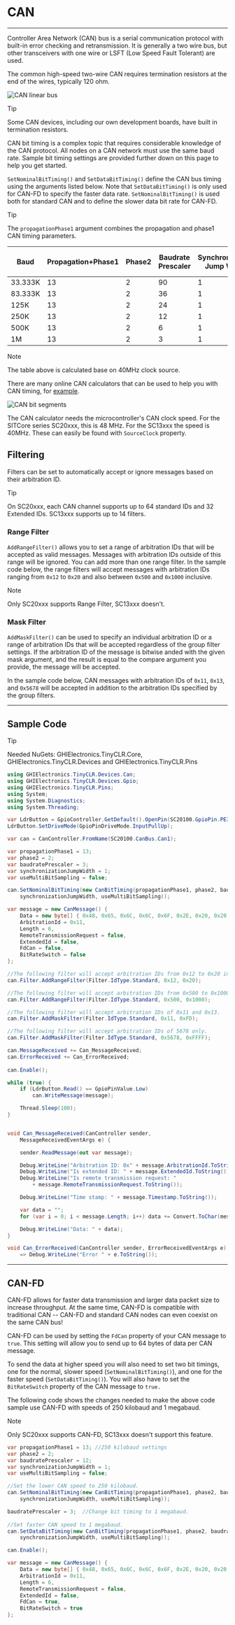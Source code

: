 # CAN
---
Controller Area Network (CAN) bus is a serial communication protocol with built-in error checking and retransmission. It is generally a two wire bus, but other transceivers with one wire or LSFT (Low Speed Fault Tolerant) are used.

The common high-speed two-wire CAN requires termination resistors at the end of the wires, typically 120 ohm.

![CAN linear bus](../images/can-bus.png)

> [!TIP]
> Some CAN devices, including our own development boards, have built in termination resistors.

CAN bit timing is a complex topic that requires considerable knowledge of the CAN protocol. All nodes on a CAN network must use the same baud rate. Sample bit timing settings are provided further down on this page to help you get started.

`SetNominalBitTiming()` and `SetDataBitTiming()` define the CAN bus timing using the arguments listed below. Note that `SetDataBitTiming()` is only used for CAN-FD to specify the faster data rate. `SetNominalBitTiming()` is used both for standard CAN and to define the slower data bit rate for CAN-FD.

> [!TIP]
> The `propagationPhase1` argument combines the propagation and phase1 CAN timing parameters.

| Baud | Propagation+Phase1 | Phase2 | Baudrate Prescaler | Synchronization Jump Width | Use Multi Bit Sampling | Sample Point | Max Osc. Tolerance | Max Cable Length
|---|---|---|---|---|---|---|---|---|
| 33.333K | 13 | 2 | 90 | 1 | False | 87.5% | 0.31% | 2200M
| 83.333K | 13 | 2 | 36 | 1 | False | 87.5% | 0.31% | 850M
| 125K    | 13 | 2 | 24 | 1 | False | 87.5% | 0.31% | 550M
| 250K    | 13 | 2 | 12 | 1 | False | 87.5% | 0.31% | 250M
| 500K    | 13 | 2 | 6  | 1 | False | 87.5% | 0.31% | 100M
| 1M      | 13 | 2 | 3  | 1 | False | 87.5% | 0.31% | 40M

> [!Note]
The table above is calculated base on 40MHz clock source.

There are many online CAN calculators that can be used to help you with CAN timing, for [example](http://www.bittiming.can-wiki.info/).

![CAN bit segments](images/can-bit-segments.png)

The CAN calculator needs the microcontroller's CAN clock speed. For the SITCore series SC20xxx, this is 48 MHz. For the SC13xxx the speed is 40MHz. These can easily be found with `SourceClock` property.

## Filtering
Filters can be set to automatically accept or ignore messages based on their arbitration ID.

> [!Tip]
>On SC20xxx, each CAN channel supports up to 64 standard IDs and 32 Extended IDs. SC13xxx supports up to 14 filters.


### Range Filter
`AddRangeFilter()` allows you to set a range of arbitration IDs that will be accepted as valid messages. Messages with arbitration IDs outside of this range will be ignored. You can add more than one range filter. In the sample code below, the range filters will accept messages with arbitration IDs ranging from `0x12` to `0x20` and also between `0x500` and `0x1000` inclusive.

> [!Note]
Only SC20xxx supports Range Filter, SC13xxx doesn't.

### Mask Filter
`AddMaskFilter()` can be used to specify an individual arbitration ID or a range of arbitration IDs that will be accepted regardless of the group filter settings. If the arbitration ID of the message is bitwise anded with the given mask argument, and the result is equal to the compare argument you provide, the message will be accepted.

In the sample code below, CAN messages with arbitration IDs of `0x11`, `0x13`, and `0x5678` will be accepted in addition to the arbitration IDs specified by the group filters.


---
## Sample Code

> [!Tip]
> Needed NuGets: GHIElectronics.TinyCLR.Core, GHIElectronics.TinyCLR.Devices and GHIElectronics.TinyCLR.Pins
 
```cs
using GHIElectronics.TinyCLR.Devices.Can;
using GHIElectronics.TinyCLR.Devices.Gpio;
using GHIElectronics.TinyCLR.Pins;
using System;
using System.Diagnostics;
using System.Threading;

var LdrButton = GpioController.GetDefault().OpenPin(SC20100.GpioPin.PE3);
LdrButton.SetDriveMode(GpioPinDriveMode.InputPullUp);

var can = CanController.FromName(SC20100.CanBus.Can1);

var propagationPhase1 = 13;
var phase2 = 2;
var baudratePrescaler = 3;
var synchronizationJumpWidth = 1;
var useMultiBitSampling = false;

can.SetNominalBitTiming(new CanBitTiming(propagationPhase1, phase2, baudratePrescaler,
    synchronizationJumpWidth, useMultiBitSampling));        

var message = new CanMessage() {
    Data = new byte[] { 0x48, 0x65, 0x6C, 0x6C, 0x6F, 0x2E, 0x20, 0x20 },
    ArbitrationId = 0x11,
    Length = 6,
    RemoteTransmissionRequest = false,
    ExtendedId = false,
    FdCan = false,
    BitRateSwitch = false
};

//The following filter will accept arbitration IDs from 0x12 to 0x20 inclusive.
can.Filter.AddRangeFilter(Filter.IdType.Standard, 0x12, 0x20);

//The following filter will accept arbitration IDs from 0x500 to 0x1000 inclusive.
can.Filter.AddRangeFilter(Filter.IdType.Standard, 0x500, 0x1000);

//The following filter will accept arbitration IDs of 0x11 and 0x13.
can.Filter.AddMaskFilter(Filter.IdType.Standard, 0x11, 0xFD);

//The following filter will accept arbitration IDs of 5678 only.
can.Filter.AddMaskFilter(Filter.IdType.Standard, 0x5678, 0xFFFF);

can.MessageReceived += Can_MessageReceived;
can.ErrorReceived += Can_ErrorReceived;
        
can.Enable();

while (true) {
    if (LdrButton.Read() == GpioPinValue.Low)
        can.WriteMessage(message);

    Thread.Sleep(100);
}


void Can_MessageReceived(CanController sender,
    MessageReceivedEventArgs e) {

    sender.ReadMessage(out var message);

    Debug.WriteLine("Arbitration ID: 0x" + message.ArbitrationId.ToString("X8"));
    Debug.WriteLine("Is extended ID: " + message.ExtendedId.ToString());
    Debug.WriteLine("Is remote transmission request: "
        + message.RemoteTransmissionRequest.ToString());

    Debug.WriteLine("Time stamp: " + message.Timestamp.ToString());

    var data = "";
    for (var i = 0; i < message.Length; i++) data += Convert.ToChar(message.Data[i]);

    Debug.WriteLine("Data: " + data);
}

void Can_ErrorReceived(CanController sender, ErrorReceivedEventArgs e)
    => Debug.WriteLine("Error " + e.ToString());

```

---

## CAN-FD
CAN-FD allows for faster data transmission and larger data packet size to increase throughput. At the same time, CAN-FD is compatible with traditional CAN -- CAN-FD and standard CAN nodes can even coexist on the same CAN bus!

CAN-FD can be used by setting the `FdCan` property of your CAN message to `true`. This setting will allow you to send up to 64 bytes of data per CAN message.

To send the data at higher speed you will also need to set two bit timings, one for the normal, slower speed (`SetNominalBitTiming()`), and one for the faster speed (`SetDataBitTiming()`). You will also have to set the `BitRateSwitch` property of the CAN message to `true.`

The following code shows the changes needed to make the above code sample use CAN-FD with speeds of 250 kilobaud and 1 megabaud.

> [!Note]
Only SC20xxx supports CAN-FD, SC13xxx doesn't support this feature.

```cs
var propagationPhase1 = 13; //250 kilobaud settings
var phase2 = 2;
var baudratePrescaler = 12;
var synchronizationJumpWidth = 1;
var useMultiBitSampling = false;

//Set the lower CAN speed to 250 kilobaud.
can.SetNominalBitTiming(new CanBitTiming(propagationPhase1, phase2, baudratePrescaler,
    synchronizationJumpWidth, useMultiBitSampling));

baudratePrescaler = 3;  //Change bit timing to 1 megabaud.
        
//Set faster CAN speed to 1 megabaud.
can.SetDataBitTiming(new CanBitTiming(propagationPhase1, phase2, baudratePrescaler,
    synchronizationJumpWidth, useMultiBitSampling));

can.Enable();

var message = new CanMessage() {
    Data = new byte[] { 0x48, 0x65, 0x6C, 0x6C, 0x6F, 0x2E, 0x20, 0x20 },
    ArbitrationId = 0x11,
    Length = 6,
    RemoteTransmissionRequest = false,
    ExtendedId = false,
    FdCan = true,
    BitRateSwitch = true
};

```
